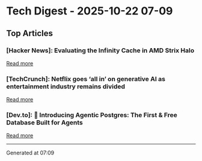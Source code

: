 # Tech Digest - 2025-10-22 07-09

## Top Articles

### [Hacker News]: Evaluating the Infinity Cache in AMD Strix Halo
[Read more](https://chipsandcheese.com/p/evaluating-the-infinity-cache-in)

### [TechCrunch]: Netflix goes ‘all in’ on generative AI as entertainment industry remains divided
[Read more](https://techcrunch.com/2025/10/21/netflix-goes-all-in-on-generative-ai-as-entertainment-industry-remains-divided/)

### [Dev.to]: 🚀 Introducing Agentic Postgres: The First & Free Database Built for Agents
[Read more](https://dev.to/tigerdata/introducing-agentic-postgres-the-first-free-database-built-for-agents-50i7)


---
Generated at 07:09
